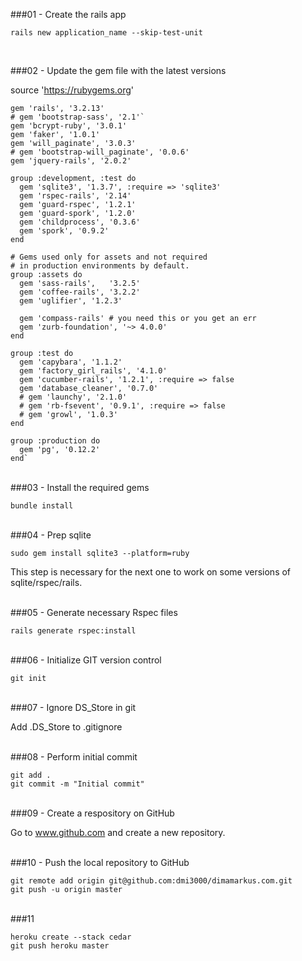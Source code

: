###01 - Create the rails app

	rails new application_name --skip-test-unit
  
<br>

###02 - Update the gem file with the latest versions

source 'https://rubygems.org'

	gem 'rails', '3.2.13'
	# gem 'bootstrap-sass', '2.1'`
	gem 'bcrypt-ruby', '3.0.1'
	gem 'faker', '1.0.1'
	gem 'will_paginate', '3.0.3'
	# gem 'bootstrap-will_paginate', '0.0.6'
	gem 'jquery-rails', '2.0.2'

	group :development, :test do
	  gem 'sqlite3', '1.3.7', :require => 'sqlite3'
	  gem 'rspec-rails', '2.14'
	  gem 'guard-rspec', '1.2.1'
	  gem 'guard-spork', '1.2.0'  
	  gem 'childprocess', '0.3.6'
	  gem 'spork', '0.9.2'
	end
	
	# Gems used only for assets and not required
	# in production environments by default.
	group :assets do
	  gem 'sass-rails',   '3.2.5'
	  gem 'coffee-rails', '3.2.2'
	  gem 'uglifier', '1.2.3'
	
	  gem 'compass-rails' # you need this or you get an err
	  gem 'zurb-foundation', '~> 4.0.0'
	end
	
	group :test do
	  gem 'capybara', '1.1.2'
	  gem 'factory_girl_rails', '4.1.0'
	  gem 'cucumber-rails', '1.2.1', :require => false
	  gem 'database_cleaner', '0.7.0'
	  # gem 'launchy', '2.1.0'
	  # gem 'rb-fsevent', '0.9.1', :require => false
	  # gem 'growl', '1.0.3'
	end
	
	group :production do
	  gem 'pg', '0.12.2'
	end`

<br>
###03 - Install the required gems

	bundle install



<br>
###04 - Prep sqlite 

	sudo gem install sqlite3 --platform=ruby

This step is necessary for the next one to work on some versions of sqlite/rspec/rails.

<br>
###05 - Generate necessary Rspec files 

	rails generate rspec:install

<br>
###06 - Initialize GIT version control

	git init
   

<br>
###07 - Ignore DS_Store in git

Add .DS_Store to .gitignore

<br>
###08 - Perform initial commit

	git add .
	git commit -m "Initial commit"


<br>
###09 - Create a respository on GitHub

Go to www.github.com and create a new repository.

<br>
###10 - Push the local repository to GitHub

	git remote add origin git@github.com:dmi3000/dimamarkus.com.git
	git push -u origin master


<br> 
###11

	heroku create --stack cedar
	git push heroku master





